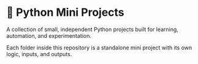 # 🐍 Python Mini Projects

A collection of small, independent Python projects built for learning, automation, and experimentation.

Each folder inside this repository is a standalone mini project with its own logic, inputs, and outputs.

